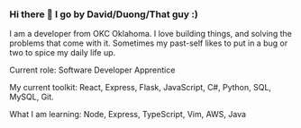 ### Hi there 👋 I go by David/Duong/That guy :)

I am a developer from OKC Oklahoma. I love building things, and solving the problems that come with it. Sometimes my past-self likes to put in a bug or two to spice my daily life up.

Current role: Software Developer Apprentice 

My current toolkit: React, Express, Flask, JavaScript, C#, Python, SQL, MySQL, Git.

What I am learning: Node, Express, TypeScript, Vim, AWS, Java

